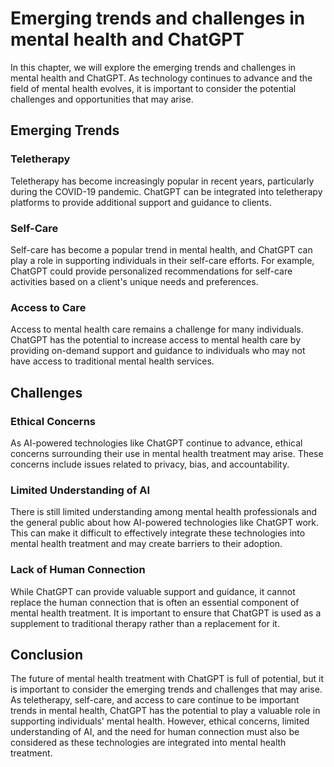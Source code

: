 Emerging trends and challenges in mental health and ChatGPT
======================================================================================================================

In this chapter, we will explore the emerging trends and challenges in mental health and ChatGPT. As technology continues to advance and the field of mental health evolves, it is important to consider the potential challenges and opportunities that may arise.

Emerging Trends
---------------

### Teletherapy

Teletherapy has become increasingly popular in recent years, particularly during the COVID-19 pandemic. ChatGPT can be integrated into teletherapy platforms to provide additional support and guidance to clients.

### Self-Care

Self-care has become a popular trend in mental health, and ChatGPT can play a role in supporting individuals in their self-care efforts. For example, ChatGPT could provide personalized recommendations for self-care activities based on a client's unique needs and preferences.

### Access to Care

Access to mental health care remains a challenge for many individuals. ChatGPT has the potential to increase access to mental health care by providing on-demand support and guidance to individuals who may not have access to traditional mental health services.

Challenges
----------

### Ethical Concerns

As AI-powered technologies like ChatGPT continue to advance, ethical concerns surrounding their use in mental health treatment may arise. These concerns include issues related to privacy, bias, and accountability.

### Limited Understanding of AI

There is still limited understanding among mental health professionals and the general public about how AI-powered technologies like ChatGPT work. This can make it difficult to effectively integrate these technologies into mental health treatment and may create barriers to their adoption.

### Lack of Human Connection

While ChatGPT can provide valuable support and guidance, it cannot replace the human connection that is often an essential component of mental health treatment. It is important to ensure that ChatGPT is used as a supplement to traditional therapy rather than a replacement for it.

Conclusion
----------

The future of mental health treatment with ChatGPT is full of potential, but it is important to consider the emerging trends and challenges that may arise. As teletherapy, self-care, and access to care continue to be important trends in mental health, ChatGPT has the potential to play a valuable role in supporting individuals' mental health. However, ethical concerns, limited understanding of AI, and the need for human connection must also be considered as these technologies are integrated into mental health treatment.


